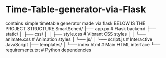 # Time-Table-generator-via-Flask
contains simple timetable generator made via flask 
BELOW IS THE PROJECT STRUCTURE 
SmartSched/
├── app.py                # Flask backend
├── static/
│   ├── css/
│   │   ├── style.css     # Vibrant CSS styles
│   │   └── animate.css   # Animation styles
│   └── js/
│       └── script.js     # Interactive JavaScript
├── templates/
│   └── index.html        # Main HTML interface
└── requirements.txt      # Python dependencies
